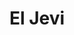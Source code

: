 ---
title: "El Jevi"
url: /ciudad-autonoma-de-buenos-aires/el-jevi-avenida-santa-fe-2/
shop: Lebensmittel
---